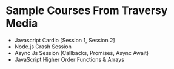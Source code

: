 # Sample Courses From Traversy Media

- Javascript Cardio [Session 1, Session 2]
- Node.js Crash Session
- Async Js Session (Callbacks, Promises, Async Await)
- JavaScript Higher Order Functions & Arrays

